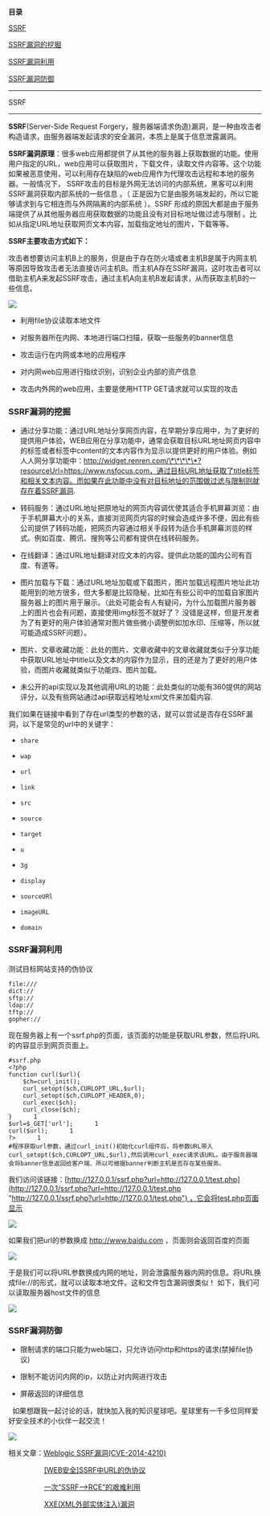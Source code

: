 **目录**

[SSRF](#t0 "SSRF")

[SSRF漏洞的挖掘](#t1 "SSRF漏洞的挖掘")

[SSRF漏洞利用](#t2 "SSRF漏洞利用")

[SSRF漏洞防御](#t3 "SSRF漏洞防御")

* * *

SSRF
----

**SSRF**(Server-Side Request Forgery，服务器端请求伪造)漏洞，是一种由攻击者构造请求，由服务器端发起请求的安全漏洞，本质上是属于信息泄露漏洞。

**SSRF漏洞原理**：很多web应用都提供了从其他的服务器上获取数据的功能。使用用户指定的URL，web应用可以获取图片，下载文件，读取文件内容等。这个功能如果被恶意使用，可以利用存在缺陷的web应用作为代理攻击远程和本地的服务器。一般情况下， SSRF攻击的目标是外网无法访问的内部系统，黑客可以利用SSRF漏洞获取内部系统的一些信息 。（ 正是因为它是由服务端发起的，所以它能够请求到与它相连而与外网隔离的内部系统 ）。SSRF 形成的原因大都是由于服务端提供了从其他服务器应用获取数据的功能且没有对目标地址做过滤与限制 。比如从指定URL地址获取网页文本内容，加载指定地址的图片，下载等等。

**SSRF主要攻击方式如下：**

攻击者想要访问主机B上的服务，但是由于存在防火墙或者主机B是属于内网主机等原因导致攻击者无法直接访问主机B。而主机A存在SSRF漏洞，这时攻击者可以借助主机A来发起SSRF攻击，通过主机A向主机B发起请求，从而获取主机B的一些信息。

![](https://img-blog.csdnimg.cn/20190119144832657.png?x-oss-process=image/watermark,type_ZmFuZ3poZW5naGVpdGk,shadow_10,text_aHR0cHM6Ly9ibG9nLmNzZG4ubmV0L3FxXzM2MTE5MTky,size_16,color_FFFFFF,t_70)

*   利用file协议读取本地文件
*   对服务器所在内网、本地进行端口扫描，获取一些服务的banner信息
*   攻击运行在内网或本地的应用程序
*   对内网web应用进行指纹识别，识别企业内部的资产信息
*   攻击内外网的web应用，主要是使用HTTP GET请求就可以实现的攻击

### SSRF漏洞的挖掘

*   通过分享功能：通过URL地址分享网页内容，在早期分享应用中，为了更好的提供用户体验，WEB应用在分享功能中，通常会获取目标URL地址网页内容中的<tilte></title>标签或者<meta name="description" content=“”/>标签中content的文本内容作为显示以提供更好的用户体验。例如人人网分享功能中：http://widget.renren.com/\*\*\*\*\*?resourceUrl=https://www.nsfocus.com，通过目标URL地址获取了title标签和相关文本内容。而如果在此功能中没有对目标地址的范围做过滤与限制则就存在着SSRF漏洞.
*   转码服务：通过URL地址把原地址的网页内容调优使其适合手机屏幕浏览：由于手机屏幕大小的关系，直接浏览网页内容的时候会造成许多不便，因此有些公司提供了转码功能，把网页内容通过相关手段转为适合手机屏幕浏览的样式。例如百度、腾讯、搜狗等公司都有提供在线转码服务。
*   在线翻译：通过URL地址翻译对应文本的内容。提供此功能的国内公司有百度、有道等。
*   图片加载与下载：通过URL地址加载或下载图片，图片加载远程图片地址此功能用到的地方很多，但大多都是比较隐秘，比如在有些公司中的加载自家图片服务器上的图片用于展示。（此处可能会有人有疑问，为什么加载图片服务器上的图片也会有问题，直接使用img标签不就好了？ 没错是这样，但是开发者为了有更好的用户体验通常对图片做些微小调整例如加水印、压缩等，所以就可能造成SSRF问题）。
*   图片、文章收藏功能：此处的图片、文章收藏中的文章收藏就类似于分享功能中获取URL地址中title以及文本的内容作为显示，目的还是为了更好的用户体验，而图片收藏就类似于功能四、图片加载。
*   未公开的api实现以及其他调用URL的功能：此处类似的功能有360提供的网站评分，以及有些网站通过api获取远程地址xml文件来加载内容.

我们如果在链接中看到了存在url类型的参数的话，就可以尝试是否存在SSRF漏洞，以下是常见的url中的关键字：

*   `share`
*   `wap`
*   `url`
*   `link`
*   `src`
*   `source`
*   `target`
*   `u`
*   `3g`
*   `display`
*   `sourceURl`
*   `imageURL`
*   `domain`

### SSRF漏洞利用

测试目标网站支持的伪协议

```
file:///      
dict://      
sftp://      
ldap://      
tftp://      
gopher://
```


现在服务器上有一个ssrf.php的页面，该页面的功能是获取URL参数，然后将URL的内容显示到网页页面上。

```
#ssrf.php      
<?php      
function curl($url){      
	$ch=curl_init();      
	curl_setopt($ch,CURLOPT_URL,$url);      
	curl_setopt($ch,CURLOPT_HEADER,0);      
	curl_exec($ch);      
	curl_close($ch);      
}      1
$url=$_GET['url'];      1
curl($url);      1
?>      1
#程序获取url参数，通过curl_init()初始化curl组件后，将参数URL带入curl_setopt($ch,CURLOPT_URL,$url),然后调用curl_exec请求该URL。由于服务器端会将banner信息返回给客户端，所以可根据banner判断主机是否存在某些服务。
```


我们访问该链接：[http://127.0.0.1/ssrf.php?url=http://127.0.0.1/test.php](http://127.0.0.1/ssrf.php?url=http://127.0.0.1/test.php "http://127.0.0.1/ssrf.php?url=http://127.0.0.1/test.php") ，它会将test.php页面显示

![](https://img-blog.csdnimg.cn/20181212224612381.png)

如果我们把url的参数换成 http://www.baidu.com ，页面则会返回百度的页面

![](https://img-blog.csdnimg.cn/20181212224719287.png?x-oss-process=image/watermark,type_ZmFuZ3poZW5naGVpdGk,shadow_10,text_aHR0cHM6Ly9ibG9nLmNzZG4ubmV0L3FxXzM2MTE5MTky,size_16,color_FFFFFF,t_70)

于是我们可以将URL参数换成内网的地址，则会泄露服务器内网的信息。将URL换成file://的形式，就可以读取本地文件。这和文件包含漏洞很类似！ 如下，我们可以读取服务器host文件的信息

![](https://img-blog.csdnimg.cn/20181212225213948.png?x-oss-process=image/watermark,type_ZmFuZ3poZW5naGVpdGk,shadow_10,text_aHR0cHM6Ly9ibG9nLmNzZG4ubmV0L3FxXzM2MTE5MTky,size_16,color_FFFFFF,t_70)

### SSRF漏洞防御

*   限制请求的端口只能为web端口，只允许访问http和https的请求(禁掉file协议)
*   限制不能访问内网的ip，以防止对内网进行攻击
*   屏蔽返回的详细信息

  如果想跟我一起讨论的话，就快加入我的知识星球吧。星球里有一千多位同样爱好安全技术的小伙伴一起交流！

![](https://img-blog.csdnimg.cn/1219ed79e9ed449d85d27b732cda5ea6.jpg)

相关文章：[Weblogic SSRF漏洞(CVE-2014-4210)](https://xie1997.blog.csdn.net/article/details/89785985 "Weblogic SSRF漏洞(CVE-2014-4210)")

                  [\[WEB安全\]SSRF中URL的伪协议](https://www.cnblogs.com/-mo-/p/11673190.html "[WEB安全]SSRF中URL的伪协议")

                  [一次“SSRF-->RCE”的艰难利用](https://mp.weixin.qq.com/s/kfYF157ux_VAOymU5l5RFA "一次“SSRF-->RCE”的艰难利用")

                  [XXE(XML外部实体注入)漏洞](https://blog.csdn.net/qq_36119192/article/details/84993356 "XXE(XML外部实体注入)漏洞")